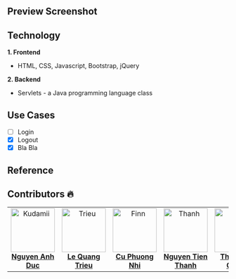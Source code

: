 

## Preview Screenshot


## Technology
**1. Frontend**
- HTML, CSS, Javascript, Bootstrap, jQuery

**2. Backend**
- Servlets - a Java programming language class

## Use Cases
- [ ] Login
- [x] Logout
- [x] Bla Bla

## Reference

## Contributors 🔥
<table>
  <tbody>
    <tr>
      <td align="center" valign="top" width="14.28%"><a href="https://github.com/dwxcod62"><img src="https://avatars.githubusercontent.com/u/116811415?v=4?s=100" width="100px;" alt="Kudamii"/><br /><b>Nguyen Anh Duc</b></a><br /></td>
      <td align="center" valign="top" width="14.28%"><a href="https://github.com/lequangtrieu"><img src="https://avatars.githubusercontent.com/u/106536970?v=4?s=100" width="100px;" alt="Trieu"/><br /><b>Le Quang Trieu</b></a><br /></td>
      <td align="center" valign="top" width="14.28%"><a href="https://github.com/IamFinn7"><img src="https://avatars.githubusercontent.com/u/125359100?v=4?s=100" width="100px;" alt="Finn"/><br /><b>Cu Phuong Nhi</b></a><br /></td>
      <td align="center" valign="top" width="14.28%"><a href="https://github.com/Thanhhoacam"><img src="https://avatars.githubusercontent.com/u/88380769?v=4?v=4?s=100" width="100px;" alt="Thanh"/><br /><b>Nguyen Tien Thanh</b></a><br /></td>
      <td align="center" valign="top" width="14.28%"><a href="https://github.com/DinhChinh1304"><img src="https://avatars.githubusercontent.com/u/101057886?v=4?s=100" width="100px;" alt="Chinh"/><br /><b>Thai Dinh Chinh</b></a><br /></td>
    </tr>
    </tbody>
</table>

